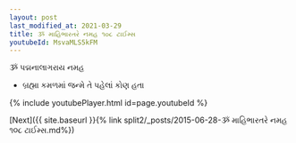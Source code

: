 ```yaml
---
layout: post
last_modified_at: 2021-03-29
title: ૐ માહિભારતરે નમહ ૧૦૮ ટાઈમ્સ
youtubeId: MsvaMLS5kFM
---
```

 
 
 ૐ પદ્મનાલાગરાય નમહ  
 
 -  બ્રહ્મા કમળમાં જન્મે તે પહેલાં કોણ હતા 
 
  
 
  
 
 
 
 
 
 


{% include youtubePlayer.html id=page.youtubeId %}
 
[Next]({{ site.baseurl }}{% link  split2/_posts/2015-06-28-ૐ માહિભારતરે નમહ ૧૦૮ ટાઈમ્સ.md%})
 
